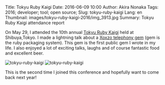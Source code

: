 Title: Tokyu Ruby Kaigi
Date: 2016-06-09 10:00
Author: Akira Nonaka
Tags: 2016; developer; tool; open source;
Slug: tokyu-ruby-kaigi
Lang: en
Thumbnail: images/tokyu-ruby-kaigi-2016/img_3913.jpg
Summary: Tokyu Ruby Kaigi attendance report

On May 29, I attended the 10th annual [Tokyu Ruby
Kaigi](http://regional.rubykaigi.org/tokyu10/) held at Shibuya,Tokyo. I
made a lightning talk about a [Xoxzo telephony
gem](https://rubygems.org/gems/xoxzo-cloudruby) (gem is the ruby
packaging system). This gem is the first public gem I wrote in my
life. I also enjoyed a lot of exciting talks, laughs and of course
fantastic food and excellent beer.

![tokyu-ruby-kaigi]({filename}/images/tokyu-ruby-kaigi-2016/img_3908.jpg)
![tokyu-ruby-kaigi]({filename}/images/tokyu-ruby-kaigi-2016/img_3913.jpg)

This is the second time I joined this conference and hopefully want to
come back next year!
